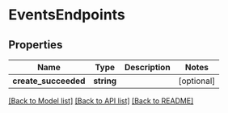 # EventsEndpoints

## Properties
Name | Type | Description | Notes
------------ | ------------- | ------------- | -------------
**create_succeeded** | **string** |  | [optional] 

[[Back to Model list]](../README.md#documentation-for-models) [[Back to API list]](../README.md#documentation-for-api-endpoints) [[Back to README]](../README.md)


